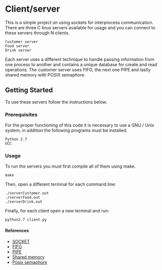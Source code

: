 # Client/server

This is a simple project on using sockets for interprocess communication. There are three C linux servers available for usage and you can connect to these servers through N clients.

```
Customer server
Food server
Drink server
```

Each server uses a different technique to handle passing information from one process to another and contains a unique database for create and read operations. The customer server uses FIFO, the next one PIPE and lastly shared memory with POSIX semaphore.

## Getting Started

To use these servers follow the instructions below.

### Prerequisites

For the proper functioning of this code it is necessary to use a GNU / Unix system, in addition the following programs must be installed.

```
Python 2.7
GCC
```

### Usage

To run the servers you must first compile all of them using make.

```
make
```

Then, open a different terminal for each command line:

```
./serverCustomer.out
./serverFood.out
./serverDrink.out
```

Finally, for each client open a new terminal and run:

```
python2.7 client.py
```

#### References

- [SOCKET](https://www.geeksforgeeks.org/socket-programming-cc/)
- [FIFO](https://www.geeksforgeeks.org/named-pipe-fifo-example-c-program/)
- [PIPE](https://www.geeksforgeeks.org/c-program-demonstrate-fork-and-pipe/)
- [Shared memory](https://www.geeksforgeeks.org/ipc-shared-memory/)
- [Posix semaphore](https://www.geeksforgeeks.org/use-posix-semaphores-c/)

